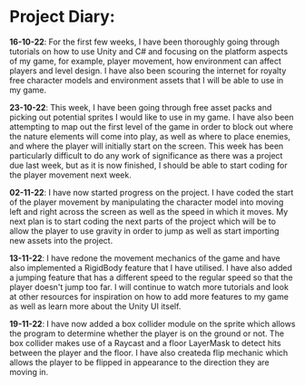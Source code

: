# Project Diary:

**16-10-22**: For the first few weeks, I have been thoroughly going through tutorials on how to use Unity and C# and focusing on the platform aspects of my game, for example, player movement, how environment can affect players and level design. I have also been scouring the internet for royalty free character models and environment assets that I will be able to use in my game.

**23-10-22**: This week, I have been going through free asset packs and picking out potential sprites I would like to use in my game. I have also been attempting to map out the first level of the game in order to block out where the nature elements will come into play, as well as where to place enemies, and where the player will initially start on the screen. This week has been particularly difficult to do any work of significance as there was a project due last week, but as it is now finished, I should be able to start coding for the player movement next week. 

**02-11-22**: I have now started progress on the project. I have coded the start of the player movement by manipulating the character model into moving left and right across the screen as well as the speed in which it moves. My next plan is to start coding the next parts of the project which will be to allow the player to use gravity in order to jump as well as start importing new assets into the project. 

**13-11-22**: I have redone the movement mechanics of the game and have also implemented a RigidBody feature that I have utilised. I have also added a jumping feature that has a different speed to the regular speed so that the player doesn't jump too far. I will continue to watch more tutorials and look at other resources for inspiration on how to add more features to my game as well as learn more about the Unity UI itself. 

**19-11-22**: I have now added a box collider module on the sprite which allows the program to determine whether the player is on the ground or not. The box collider makes use of a Raycast and a floor LayerMask to detect hits between the player and the floor. I have also createda flip mechanic which allows the player to be flipped in appearance to the direction they are moving in. 

